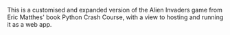 This is a customised and expanded version of the Alien Invaders game from Eric Matthes' book Python Crash Course, with a view to hosting and running it as a web app.
